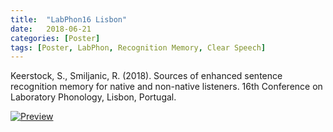 ```yaml
---
title:  "LabPhon16 Lisbon"
date:   2018-06-21
categories: [Poster]
tags: [Poster, LabPhon, Recognition Memory, Clear Speech]
---
```


Keerstock, S., Smiljanic, R. (2018). Sources of enhanced sentence recognition memory for native and non-native listeners. 16th Conference on Laboratory Phonology, Lisbon, Portugal. 

<a href="https://skrstck.github.io/projects/2018-06-Lisbon/labphon16_poster.pdf"> <img alt="Preview" src="https://skrstck.github.io/projects/2018-06-Lisbon/LabPhon16-thumb.png" style="width:50% height:50%;"> 
</a>

